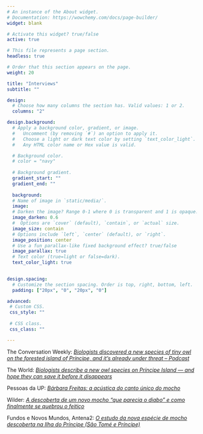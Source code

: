 ```yaml
---
# An instance of the About widget.
# Documentation: https://wowchemy.com/docs/page-builder/
widget: blank

# Activate this widget? true/false
active: true

# This file represents a page section.
headless: true

# Order that this section appears on the page.
weight: 20

title: "Interviews"
subtitle: ""

design:
  # Choose how many columns the section has. Valid values: 1 or 2.
  columns: "2"

design.background:
  # Apply a background color, gradient, or image.
  #   Uncomment (by removing `#`) an option to apply it.
  #   Choose a light or dark text color by setting `text_color_light`.
  #   Any HTML color name or Hex value is valid.

  # Background color.
  # color = "navy"
  
  # Background gradient.
  gradient_start: ""
  gradient_end: ""
  
  background:
  # Name of image in `static/media/`.
  image:
  # Darken the image? Range 0-1 where 0 is transparent and 1 is opaque.
  image_darken: 0.6
  #  Options are `cover` (default), `contain`, or `actual` size.
  image_size: contain
  # Options include `left`, `center` (default), or `right`.
  image_position: center
  # Use a fun parallax-like fixed background effect? true/false
  image_parallax: true
  # Text color (true=light or false=dark).
  text_color_light: true
  

design.spacing:
  # Customize the section spacing. Order is top, right, bottom, left.
  padding: ["20px", "0", "20px", "0"]

advanced:
 # Custom CSS. 
 css_style: ""
 
 # CSS class.
 css_class: ""

---
```

The Conversation Weekly: [<i>Biologists discovered a new species of tiny owl on the forested island of Príncipe, and it’s already under threat – Podcast</i>](https://theconversation.com/biologists-discovered-a-new-species-of-tiny-owl-on-the-forested-island-of-principe-and-its-already-under-threat-podcast-200688)

The World: [<i>Biologists describe a new owl species on Príncipe Island — and hope they can save it before it disappears</i>](https://theworld.org/stories/2022-12-15/biologists-describe-new-owl-species-pr-ncipe-island-and-hope-they-can-save-it-it)

Pessoas da UP: [<i>Bárbara Freitas: a acústica do canto único do mocho</i>](https://noticias.up.pt/pessoas-da-up/barbara-freitas-a-acustica-do-canto-unico-do-mocho/)

Wilder: [<i>A descoberta de um novo mocho “que parecia o diabo” e como finalmente se quebrou o feitiço</i>](https://www.wilder.pt/historias/entrevista-a-descoberta-de-um-mocho-que-parecia-o-diabo-e-como-finalmente-se-quebrou-o-feitico/) 

Fundos e Novos Mundos, Antena2: [<i>O estudo da nova espécie de mocho descoberta na Ilha do Príncipe (São Tomé e Príncipe)</i>](https://www.rtp.pt/play/p9798/e597608/fundos-e-novos-mundos)
